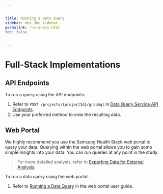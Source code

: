 ```yaml
---


title: Running a Data Query
sidebar: dev_doc_sidebar
permalink: run-query.html
toc: false


---
```




# Full-Stack Implementations

## API Endpoints

To run a query using the API endpoints:

1. Refer to `POST /projects/{projectId}/graphql` in [Data Query Service API Endpoints](../docs/api-reference/all-endpoints/data-query-service-api-endpoints.md).
2. Use your preferred method to view the resulting data.

## Web Portal

We highly recommend you use the Samsung Health Stack web portal to query your data. Querying within the web portal allows you to gain some simple insights into your data. You can run queries at any point in the study.

> For more detailed analysis, refer to [Exporting Data for External Analysis](../../portal-guide/results-analysis/exporting-data.md).

To run a data query using the web portal:

1. Refer to [Running a Data Query](../../portal-guide/results-analysis/running-a-query.md) in the web portal user guide.
